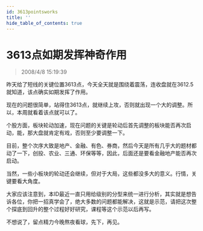 ```yaml
---
id: 3613pointsworks 
title: ''
hide_table_of_contents: true
---
```


# 3613点如期发挥神奇作用

> 2008/4/8 15:19:39

<div style={{color: '#009900', fontWeight: '500', fontSize: '18px'}}>

昨天给了短线的关键位置3613点，今天全天就是围绕着震荡，连收盘就在3612.5就知道，该点确实如期发挥了作用。
 
现在的问题很简单，站得住3613点，就继续上攻，否则就出现一个大的调整。所以，本周就看着该点就可以了。
 
个股方面，板块轮动加速，现在问题的关键是轮动后首先调整的板块能否再次启动，能，那大盘就肯定有戏，否则至少要调整一下。
 
目前，整个次序大致是地产、金融、有色、券商，然后今天是所有几乎大的题材都动了一下，创投、农业、三通、环保等等，因此，后面还是要看金融地产能否再次启动。
 
当然，一些小板块的轮动还会继续，但对于大局，这些都没多大的意义。行情，关键要看大角度。
 
大家应该注意到，本ID最近一直只用给级别的分型来统一进行分析，其实就是想告诉各位，你把一招真学会了，绝大多数的问题都能解决，这就是示范，请把这次整个探底到回升的整个过程好好研究，课程等这个示范以后再写。
 
不想说了，留点精力今晚熬夜看球，先下，再见。

</div>